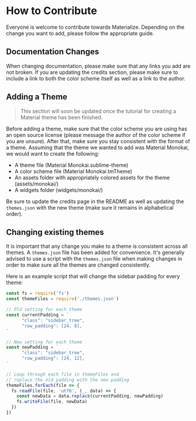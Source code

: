# How to Contribute
Everyone is welcome to contribute towards Materialize. Depending on the change you want to add, please follow the appropriate guide.

## Documentation Changes
When changing documentation, please make sure that any links you add are not broken. If you are updating the credits section, please make sure to include a link to both the color scheme itself as well as a link to the author.

## Adding a Theme
> This section will soon be updated once the tutorial for creating a Material theme has been finished.

Before adding a theme, make sure that the color scheme you are using has an open source license (please message the author of the color scheme if you are unsure). After that, make sure you stay consistent with the format of a theme. Assuming that the theme we wanted to add was Material Monokai, we would want to create the following: 

* A theme file (Material Monokai.sublime-theme)
* A color scheme file (Material Monokai.tmTheme)
* An assets folder with appropriately colored assets for the theme (assets/monokai/)
* A widgets folder (widgets/monokai/)

Be sure to update the credits page in the README as well as updating the `themes.json` with the new theme (make sure it remains in alphabetical order).

## Changing existing themes
It is important that any change you make to a theme is consistent across all themes. A `themes.json` file has been added for convenience. It's generally advised to use a script with the `themes.json` file when making changes in order to make sure all the themes are changed consistently. 

Here is an example script that will change the sidebar padding for every theme:

```javascript
const fs = require('fs')
const themeFiles = require('./themes.json')

// Old setting for each theme
const currentPadding = `
      "class": "sidebar_tree",
      "row_padding": [24, 8],
`

// New setting for each theme
const newPadding = `
      "class": "sidebar_tree",
      "row_padding": [24, 12],
`

// Loop through each file in themeFiles and
// replace the old padding with the new padding
themeFiles.forEach(file => {
  fs.readFile(file, 'utf8', (_, data) => {
    const newData = data.replace(currentPadding, newPadding)
    fs.writeFile(file, newData)
  })
})
```
